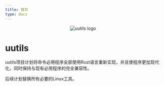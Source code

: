 ```yaml
---
title: 首页
type: docs
---
```

<center><img src="/logo.svg" alt="uutils logo" title="uutils logo" /></center>

# uutils

uutils项目计划将命令必用程序全部使用Rust语言重新实现，并且使程序更加现代化，同时保持与现有必用程序的完全兼容性。

后续计划替换所有必要的Linux工具。